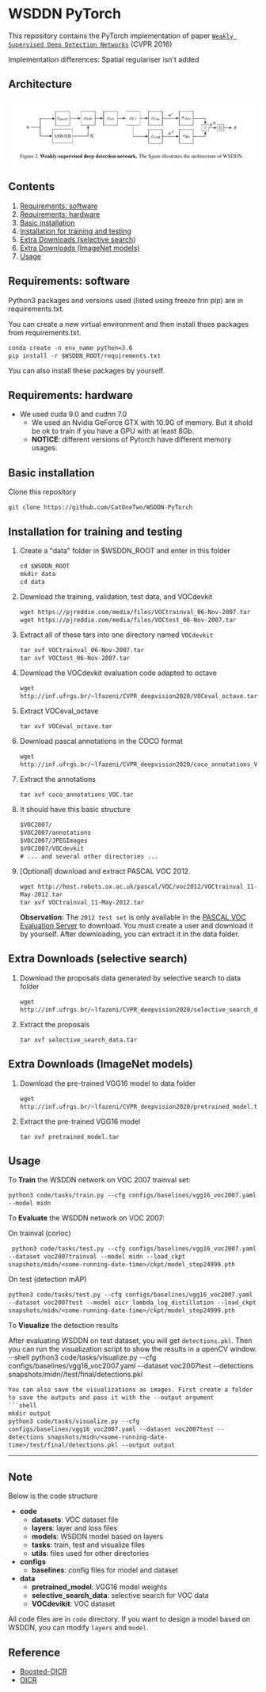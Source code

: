# WSDDN PyTorch
This repository contains the PyTorch implementation of paper [`Weakly Supervised Deep Detection Networks`](https://arxiv.org/abs/1511.02853) (CVPR 2016)

Implementation differences: Spatial regulariser isn't added

## Architecture
![WSSSN](https://raw.githubusercontent.com/CatOneTwo/Picbed_PicGo/master/img/WSDDN.png)

## Contents
1. [Requirements: software](#requirements-software)
2. [Requirements: hardware](#requirements-hardware)
3. [Basic installation](#basic-installation)
4. [Installation for training and testing](#installation-for-training-and-testing)
5. [Extra Downloads (selective search)](#extra-downloads-selective-search)
6. [Extra Downloads (ImageNet models)](dxtra-downloads-imageNet-models)
7. [Usage](#usage)


## Requirements: software
Python3 packages and versions used (listed using freeze frin pip) are in requirements.txt.

You can create a new virtual environment and then install thses packages from requirements.txt.
```shell
conda create -n env_name python=3.6
pip install -r $WSDDN_ROOT/requirements.txt
```
You can also install these packages by yourself.
## Requirements: hardware
- We used cuda 9.0 and cudnn 7.0
    - We used an Nvidia GeForce GTX with 10.9G of memory. But it shold be ok to train if you have a GPU with at least 8Gb.
    - **NOTICE**: different versions of Pytorch have different memory usages.

## Basic installation
Clone this repository
```shell
git clone https://github.com/CatOneTwo/WSDDN-PyTorch
```
## Installation for training and testing
1. Create a "data" folder in  $WSDDN_ROOT and enter in this folder
    ```Shell
    cd $WSDDN_ROOT
    mkdir data
    cd data
    ```
2. Download the training, validation, test data, and VOCdevkit
    ```Shell
    wget https://pjreddie.com/media/files/VOCtrainval_06-Nov-2007.tar
    wget https://pjreddie.com/media/files/VOCtest_06-Nov-2007.tar
    ```
3. Extract all of these tars into one directory named `VOCdevkit`
    ```Shell
    tar xvf VOCtrainval_06-Nov-2007.tar
    tar xvf VOCtest_06-Nov-2007.tar
    ```
4. Download the VOCdevkit evaluation code adapted to octave
    ```Shell
    wget http://inf.ufrgs.br/~lfazeni/CVPR_deepvision2020/VOCeval_octave.tar
    ```
5. Extract VOCeval_octave
    ```Shell
    tar xvf VOCeval_octave.tar
    ```
6. Download pascal annotations in the COCO format
    ```Shell
    wget http://inf.ufrgs.br/~lfazeni/CVPR_deepvision2020/coco_annotations_VOC.tar
    ```
7. Extract the annotations
    ```Shell
    tar xvf coco_annotations_VOC.tar
    ```
8. It should have this basic structure
    ```Shell
    $VOC2007/                           
    $VOC2007/annotations
    $VOC2007/JPEGImages
    $VOC2007/VOCdevkit        
    # ... and several other directories ...
    ```
9. [Optional] download and extract PASCAL VOC 2012.
    ```Shell
    wget http://host.robots.ox.ac.uk/pascal/VOC/voc2012/VOCtrainval_11-May-2012.tar
    tar xvf VOCtrainval_11-May-2012.tar
    ```
    **Observation:** The  `2012 test set` is only available in the [PASCAL VOC Evaluation Server](http://host.robots.ox.ac.uk:8080/) to download. You must create a user and download it by yourself. After downloading, you can extract it in the data folder.
## Extra Downloads (selective search)
1. Download the proposals data generated by selective search to data folder
    ```Shell
    wget http://inf.ufrgs.br/~lfazeni/CVPR_deepvision2020/selective_search_data.tar
    ```
2. Extract the proposals
    ```Shell
    tar xvf selective_search_data.tar
    ```

## Extra Downloads (ImageNet models)
1. Download the pre-trained VGG16 model to data folder
    ```Shell
    wget http://inf.ufrgs.br/~lfazeni/CVPR_deepvision2020/pretrained_model.tar
    ```
2. Extract the pre-trained VGG16 model 
    ```Shell
    tar xvf pretrained_model.tar
    ```
## Usage
To **Train** the WSDDN network on VOC 2007 trainval set:
```shell
python3 code/tasks/train.py --cfg configs/baselines/vgg16_voc2007.yaml --model midn
```
To **Evaluate** the WSDDN network on VOC 2007:

On trainval (corloc)
```shell
 python3 code/tasks/test.py --cfg configs/baselines/vgg16_voc2007.yaml --dataset voc2007trainval --model midn --load_ckpt snapshots/midn/<some-running-date-time>/ckpt/model_step24999.pth
```
On test (detection mAP)
```shell
python3 code/tasks/test.py --cfg configs/baselines/vgg16_voc2007.yaml  --dataset voc2007test --model oicr_lambda_log_distillation --load_ckpt snapshots/midn/<some-running-date-time>/ckpt/model_step24999.pth
```
To **Visualize** the detection results

After evaluating WSDDN on test dataset, you will get `detections.pkl`.  Then you can run the visualization script to show the results in a openCV window.
···shell
python3 code/tasks/visualize.py --cfg configs/baselines/vgg16_voc2007.yaml --dataset voc2007test --detections snapshots/midn/<some-running-date-time>/test/final/detections.pkl 
```
You can also save the visualizations as images. First create a folder to save the outputs and pass it with the --output argument
```shell
mkdir output    
python3 code/tasks/visualize.py --cfg configs/baselines/vgg16_voc2007.yaml --dataset voc2007test --detections snapshots/midn/<some-running-date-time>/test/final/detections.pkl --output output 
```

---

## Note
Below is the code structure

- **code**
    - **datasets**: VOC dataset file
    - **layers**: layer and loss files
    - **models**: WSDDN model based on layers
    - **tasks**: train, test and visualize files
    - **utils**: files used for other directories
- **configs**
    - **baselines**: config files for model and dataset
- **data**
    - **pretrained_model**: VGG16 model weights
    - **selective_search_data**: selective search for VOC data
    - **VOCdevikit**: VOC dataset

All code files are in `code` directory. If you want to design a model based on WSDDN, you can modify `layers` and `model`.
## Reference
- [Boosted-OICR](https://github.com/luiszeni/Boosted-OICR)
- [OICR](https://github.com/ppengtang/oicr)
